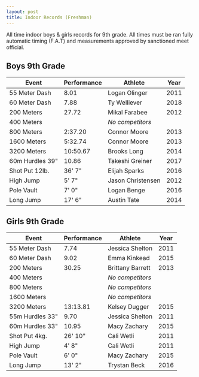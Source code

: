 ```yaml
---
layout: post
title: Indoor Records (Freshman)
---
```

All time indoor boys & girls records for 9th grade. All times must be ran fully automatic timing (F.A.T) and measurements approved by sanctioned meet official.

## Boys 9th Grade

| Event           | Performance | Athlete           | Year |
| --------------- | ----------- | ----------------- | ---- |
| 55 Meter Dash   | 8.01        | Logan Olinger     | 2011 |
| 60 Meter Dash   | 7.88        | Ty Welliever      | 2018 |
| 200 Meters      | 27.72       | Mikal Farabee     | 2012 |
| 400 Meters      |        | _No competitors_ |  |
| 800 Meters      | 2:37.20     | Connor Moore      | 2013 |
| 1600 Meters     | 5:32.74     | Connor Moore      | 2013 |
| 3200 Meters     | 10:50.67    | Brooks Long       | 2014 |
| 60m Hurdles 39" | 10.86       | Takeshi Greiner   | 2017 |
| Shot Put 12lb.  | 36' 7"      | Elijah Sparks     | 2016 |
| High Jump       | 5' 7"       | Jason Christensen | 2012 |
| Pole Vault      | 7' 0"       | Logan Benge       | 2016 |
| Long Jump       | 17' 6"      | Austin Tate       | 2014 |

## Girls 9th Grade

| Event           | Performance | Athlete          | Year |
| --------------- | ----------- | ---------------- | ---- |
| 55 Meter Dash   | 7.74        | Jessica Shelton  | 2011 |
| 60 Meter Dash   | 9.02        | Emma Kinkead     | 2015 |
| 200 Meters      | 30.25       | Brittany Barrett | 2013 |
| 400 Meters      |        | _No competitors_ |  |
| 800 Meters      |             | _No competitors_ |      |
| 1600 Meters     |             | _No competitors_ |      |
| 3200 Meters     | 13:13.81    | Kelsey Dugger    | 2015 |
| 55m Hurdles 33" | 9.70        | Jessica Shelton  | 2011 |
| 60m Hurdles 33" | 10.95       | Macy Zachary     | 2015 |
| Shot Put 4kg.   | 26' 10"     | Cali Wetli       | 2011 |
| High Jump       | 4' 8"       | Cali Wetli       | 2011 |
| Pole Vault      | 6' 0"       | Macy Zachary     | 2015 |
| Long Jump       | 13' 2"      | Trystan Beck     | 2016 |
